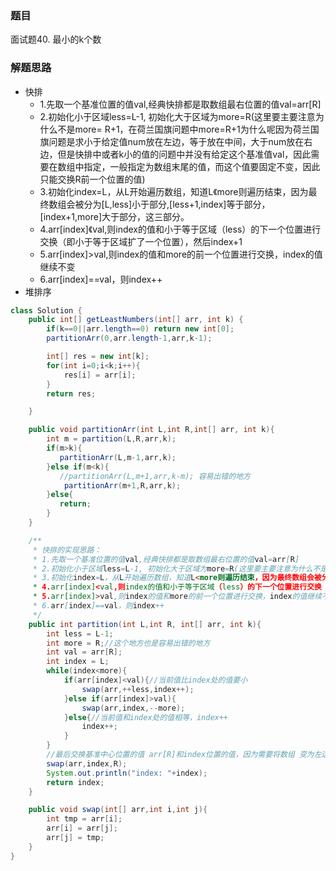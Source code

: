 ### 题目
面试题40. 最小的k个数

### 解题思路
- 快排
    + 1.先取一个基准位置的值val,经典快排都是取数组最右位置的值val=arr[R]
    + 2.初始化小于区域less=L-1, 初始化大于区域为more=R(这里要主要注意为什么不是more= R+1，在荷兰国旗问题中more=R+1为什么呢因为荷兰国旗问题是求小于给定值num放在左边，等于放在中间，大于num放在右边，但是快排中或者k小的值的问题中并没有给定这个基准值val，因此需要在数组中指定，一般指定为数组末尾的值，而这个值要固定不变，因此只能交换R前一个位置的值)
    + 3.初始化index=L，从L开始遍历数组，知道L《more则遍历结束，因为最终数组会被分为[L,less]小于部分,[less+1,index]等于部分，[index+1,more]大于部分，这三部分。
    + 4.arr[index]《val,则index的值和小于等于区域（less）的下一个位置进行交换（即小于等于区域扩了一个位置），然后index+1
    + 5.arr[index]>val,则index的值和more的前一个位置进行交换，index的值继续不变
    + 6.arr[index]==val，则index++
- 堆排序

```java
class Solution {
    public int[] getLeastNumbers(int[] arr, int k) {
        if(k==0||arr.length==0) return new int[0];
        partitionArr(0,arr.length-1,arr,k-1);

        int[] res = new int[k];
        for(int i=0;i<k;i++){
            res[i] = arr[i];
        }
        return res;

    }

    public void partitionArr(int L,int R,int[] arr, int k){
        int m = partition(L,R,arr,k);
        if(m>k){
           partitionArr(L,m-1,arr,k);
        }else if(m<k){
           //partitionArr(L,m+1,arr,k-m); 容易出错的地方
            partitionArr(m+1,R,arr,k);
        }else{
           return;
        }
    }

    /**
     * 快排的实现思路：
     * 1.先取一个基准位置的值val,经典快排都是取数组最右位置的值val=arr[R]
     * 2.初始化小于区域less=L-1, 初始化大于区域为more=R(这里要主要注意为什么不是more= R+1，在荷兰国旗问题中more=R+1为什么呢因为荷兰国旗问题是求小于给定值num放在左边，等于放在中间，大于num放在右边，但是快排中或者k小的值的问题中并没有给定这个基准值val，因此需要在数组中指定，一般指定为数组末尾的值，而这个值要固定不变，因此只能交换R前一个位置的值)
     * 3.初始化index=L，从L开始遍历数组，知道L<more则遍历结束，因为最终数组会被分为[L,less]小于部分,[less+1,index]等于部分，[index+1,more]大于部分，这三部分。
     * 4.arr[index]<val,则index的值和小于等于区域（less）的下一个位置进行交换（即小于等于区域扩了一个位置），然后index+1
     * 5.arr[index]>val,则index的值和more的前一个位置进行交换，index的值继续不变
     * 6.arr[index]==val，则index++
     */
    public int partition(int L,int R, int[] arr, int k){
        int less = L-1;
        int more = R;//这个地方也是容易出错的地方
        int val = arr[R];
        int index = L;
        while(index<more){
            if(arr[index]<val){//当前值比index处的值要小
                swap(arr,++less,index++);
            }else if(arr[index]>val){
                swap(arr,index,--more);
            }else{//当前值和index处的值相等，index++
                index++;
            }
        }
        //最后交换基准中心位置的值 arr[R]和index位置的值，因为需要将数组 变为左边比arr[R]小右边比arr[R]大
        swap(arr,index,R);
        System.out.println("index: "+index);
        return index;
    }

    public void swap(int[] arr,int i,int j){
        int tmp = arr[i];
        arr[i] = arr[j];
        arr[j] = tmp;
    }
}
```